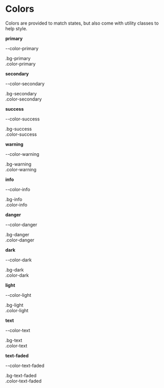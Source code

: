 # Colors

Colors are provided to match states, but also come with utility classes to help style.

<b class="color-primary">primary</b>
<div class="color-color color-primary">--color-primary</div>
<p><div class="badge bg-primary">.bg-primary</div>
<div class="badge color-primary">.color-primary</div></p>


<p><b class="color-secondary">secondary</b></p>
<div class="color-color color-secondary">--color-secondary</div>
<p><div class="badge bg-secondary">.bg-secondary</div>
<div class="badge color-secondary">.color-secondary</div></p>

<p><b class="color-success">success</b></p>
<div class="color-color color-success">--color-success</div>
<p><div class="badge bg-success">.bg-success</div>
<div class="badge color-success">.color-success</div></p>

<p><b class="color-warning">warning</b></p>
<div class="color-color color-warning">--color-warning</div>
<p><div class="badge bg-warning">.bg-warning</div>
<div class="badge color-warning">.color-warning</div></p>

<p><b class="color-info">info</b></p>
<div class="color-color color-info">--color-info</div>
<p><div class="badge bg-info">.bg-info</div>
<div class="badge color-info">.color-info</div></p>

<p><b class="color-danger">danger</b></p>
<div class="color-color color-danger">--color-danger</div>
<p><div class="badge bg-danger">.bg-danger</div>
<div class="badge color-danger">.color-danger</div></p>

<p><b class="color-dark">dark</b></p>
<div class="color-color color-dark">--color-dark</div>
<p><div class="badge bg-dark">.bg-dark</div>
<div class="badge color-dark">.color-dark</div></p>

<p><b class="color-light">light</b></p>
<div class="color-color color-light">--color-light</div>
<p><div class="badge bg-light">.bg-light</div>
<div class="badge color-light">.color-light</div></p>

<p><b class="color-text">text</b></p>
<div class="color-color color-text">--color-text</div>
<p><div class="badge bg-text">.bg-text</div>
<div class="badge color-text">.color-text</div></p>

<p><b class="color-text-faded">text-faded</b></p>
<div class="color-color color-text-faded">--color-text-faded</div>
<p><div class="badge bg-text-faded">.bg-text-faded</div>
<div class="badge color-text-faded">.color-text-faded</div></p>